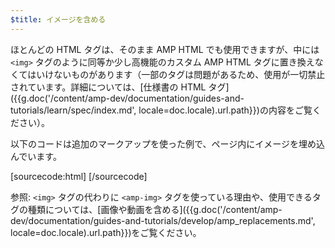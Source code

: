 ```yaml
---
$title: イメージを含める
---
```


ほとんどの HTML タグは、そのまま AMP HTML でも使用できますが、中には `<img>` タグのように同等か少し高機能のカスタム AMP HTML タグに置き換えなくてはいけないものがあります（一部のタグは問題があるため、使用が一切禁止されています。詳細については、[仕様書の HTML タグ]({{g.doc('/content/amp-dev/documentation/guides-and-tutorials/learn/spec/index.md', locale=doc.locale).url.path}})の内容をご覧ください）。

以下のコードは追加のマークアップを使った例で、ページ内にイメージを埋め込んでいます。

[sourcecode:html]
<amp-img src="welcome.jpg" alt="Welcome" height="400" width="800"></amp-img>
[/sourcecode]

参照: `<img>` タグの代わりに `<amp-img>` タグを使っている理由や、使用できるタグの種類については、[画像や動画を含める]({{g.doc('/content/amp-dev/documentation/guides-and-tutorials/develop/amp_replacements.md', locale=doc.locale).url.path}})をご覧ください。
